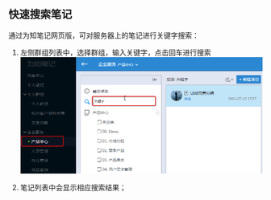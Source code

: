 ## 快速搜索笔记
通过为知笔记网页版，可对服务器上的笔记进行关键字搜索：
1. 左侧群组列表中，选择群组，输入关键字，点击回车进行搜索
![搜索笔记](img\searchweb-search.png)

2. 笔记列表中会显示相应搜索结果；
